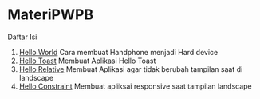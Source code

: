 # MateriPWPB
 
Daftar Isi
1. [Hello World](HelloWorld) Cara membuat Handphone menjadi Hard device
2. [Hello Toast](AlanAplication1) Membuat Aplikasi Hello Toast
3. [Hello Relative](AlanHelloRelative) Membuat Aplikasi agar tidak berubah tampilan saat di landscape
4. [Hello Constraint](HelloConstraint) Membuat apliksai responsive saat tampilan landscape
